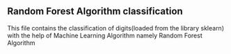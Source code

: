 ## Random Forest Algorithm classification
This file contains the classification of digits(loaded from the library sklearn) with the help of Machine Learning Algorithm namely Random Forest Algorithm
